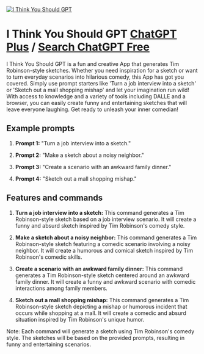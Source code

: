 
[![I Think You Should GPT](https://files.oaiusercontent.com/file-HgUC6n6y27pNYSnmeiZO5Ktz?se=2123-10-17T02%3A34%3A21Z&sp=r&sv=2021-08-06&sr=b&rscc=max-age%3D31536000%2C%20immutable&rscd=attachment%3B%20filename%3D36b48683-bdf2-49fa-98f7-858f5a89c56e.png&sig=gBwii/oZf3GC7e9dgGBnZEGUDzLg3G5VJnzsW%2BjeZg8%3D)](https://chat.openai.com/g/g-eBTPKhcLa-i-think-you-should-gpt)

# I Think You Should GPT [ChatGPT Plus](https://chat.openai.com/g/g-eBTPKhcLa-i-think-you-should-gpt) / [Search ChatGPT Free](https://gptcall.net/index.html#/?search=I%20Think%20You%20Should%20GPT)

I Think You Should GPT is a fun and creative App that generates Tim Robinson-style sketches. Whether you need inspiration for a sketch or want to turn everyday scenarios into hilarious comedy, this App has got you covered. Simply use prompt starters like 'Turn a job interview into a sketch' or 'Sketch out a mall shopping mishap' and let your imagination run wild! With access to knowledge and a variety of tools including DALLE and a browser, you can easily create funny and entertaining sketches that will leave everyone laughing. Get ready to unleash your inner comedian!

## Example prompts

1. **Prompt 1:** "Turn a job interview into a sketch."

2. **Prompt 2:** "Make a sketch about a noisy neighbor."

3. **Prompt 3:** "Create a scenario with an awkward family dinner."

4. **Prompt 4:** "Sketch out a mall shopping mishap."


## Features and commands

1. **Turn a job interview into a sketch:** This command generates a Tim Robinson-style sketch based on a job interview scenario. It will create a funny and absurd sketch inspired by Tim Robinson's comedy style.

2. **Make a sketch about a noisy neighbor:** This command generates a Tim Robinson-style sketch featuring a comedic scenario involving a noisy neighbor. It will create a humorous and comical sketch inspired by Tim Robinson's comedic skills.

3. **Create a scenario with an awkward family dinner:** This command generates a Tim Robinson-style sketch centered around an awkward family dinner. It will create a funny and awkward scenario with comedic interactions among family members.

4. **Sketch out a mall shopping mishap:** This command generates a Tim Robinson-style sketch depicting a mishap or humorous incident that occurs while shopping at a mall. It will create a comedic and absurd situation inspired by Tim Robinson's unique humor.

Note: Each command will generate a sketch using Tim Robinson's comedy style. The sketches will be based on the provided prompts, resulting in funny and entertaining scenarios.


